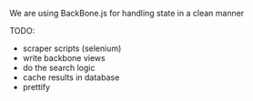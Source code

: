 We are using BackBone.js for handling state in a clean manner

TODO:
* scraper scripts (selenium)
* write backbone views
* do the search logic
* cache results in database
* prettify
